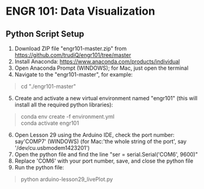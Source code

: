 # ENGR 101: Data Visualization 
## Python Script Setup
1. Download ZIP file "engr101-master.zip" from https://github.com/trudiQ/engr101/tree/master 
2. Install Anaconda: https://www.anaconda.com/products/individual 
3. Open Anaconda Prompt (WINDOWS); for Mac, just open the terminal 
4. Navigate to the "engr101-master", for example:
> cd "./engr101-master"
5. Create and activate a new virtual environment named "engr101" (this will install all the required python libraries):
> conda env create -f environment.yml \
> conda activate engr101
6. Open Lesson 29 using the Arduino IDE, check the port number: say'COMP7' (WINDOWS) (for Mac:'the whole string of the port', say '/dev/cu.usbmodem1423201')
7. Open the python file and find the line "ser = serial.Serial('COM6', 9600)"
8. Replace 'COM6' with your port number, save, and close the python file
9. Run the python file:
> python arduino-lesson29_livePlot.py
